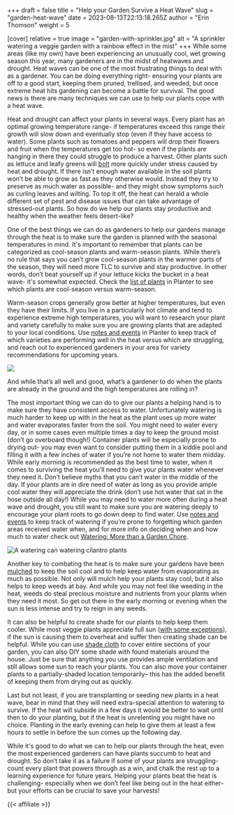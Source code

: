 +++
draft = false
title = "Help your Garden Survive a Heat Wave"
slug = "garden-heat-wave"
date = 2023-08-13T22:13:18.265Z
author = "Erin Thomson"
weight = 5

[cover]
relative = true
image = "garden-with-sprinkler.jpg"
alt = "A sprinkler watering a veggie garden with a rainbow effect in the mist"
+++
While some areas (like my own) have been experiencing an unusually cool, wet growing season this year, many gardeners are in the midst of heatwaves and drought. Heat waves can be one of the most frustrating things to deal with as a gardener. You can be doing everything right- ensuring your plants are off to a good start, keeping them pruned, trellised, and weeded, but once extreme heat hits gardening can become a battle for survival. The good news is there are many techniques we can use to help our plants cope with a heat wave.

Heat and drought can affect your plants in several ways. Every plant has an optimal growing temperature range- if temperatures exceed this range their growth will slow down and eventually stop (even if they have access to water). Some plants such as tomatoes and peppers will drop their flowers and fruit when the temperatures get too hot- so even if the plants are hanging in there they could struggle to produce a harvest. Other plants such as lettuce and leafy greens will [bolt](https://blog.planter.garden/posts/plant-bolting-a-seedy-situation/) more quickly under stress caused by heat and drought. If there isn’t enough water available in the soil plants won’t be able to grow as fast as they otherwise would. Instead they try to preserve as much water as possible- and they might show symptoms such as curling leaves and wilting. To top it off, the heat can herald a whole different set of pest and disease issues that can take advantage of stressed-out plants. So how do we help our plants stay productive and healthy when the weather feels desert-like?

One of the best things we can do as gardeners to help our gardens manage through the heat is to make sure the garden is planned with the seasonal temperatures in mind. It's important to remember that plants can be categorized as cool-season plants and warm-season plants. While there’s no rule that says you can’t grow cool-season plants in the warmer parts of the season, they will need more TLC to survive and stay productive. In other words, don’t beat yourself up if your lettuce kicks the bucket in a heat wave- it's somewhat expected. Check the [list of plants](https://planter.garden/plants) in Planter to see which plants are cool-season versus warm-season.

Warm-season crops generally grow better at higher temperatures, but even they have their limits. If you live in a particularly hot climate and tend to experience extreme high temperatures, you will want to research your plant and variety carefully to make sure you are growing plants that are adapted to your local conditions. Use [notes and events](https://info.planter.garden/notes-and-events/how-to/) in Planter to keep track of which varieties are performing well in the heat versus which are struggling, and reach out to experienced gardeners in your area for variety recommendations for upcoming years.

![](hot-pepper-plant.jpg)

And while that’s all well and good, what’s a gardener to do when the plants are already in the ground and the high temperatures are rolling in?

The most important thing we can do to give our plants a helping hand is to make sure they have consistent access to water. Unfortunately watering is much harder to keep up with in the heat as the plant uses up more water and water evaporates faster from the soil. You might need to water every day, or in some cases even multiple times a day to keep the ground moist (don’t go overboard though!) Container plants will be especially prone to drying out- you may even want to consider putting them in a kiddie pool and filling it with a few inches of water if you’re not home to water them midday. While early morning is recommended as the best time to water, when it comes to surviving the heat you’ll need to give your plants water whenever they need it. Don’t believe myths that you can’t water in the middle of the day. If your plants are in dire need of water as long as you provide ample cool water they will appreciate the drink (don’t use hot water that sat in the hose outside all day!) While you may need to water more often during a heat wave and drought, you still want to make sure you are watering deeply to encourage your plant roots to go down deep to find water. Use [notes and events](https://info.planter.garden/notes-and-events/how-to/) to keep track of watering if you’re prone to forgetting which garden areas received water when, and for more info on deciding when and how much to water check out [Watering: More than a Garden Chore](https://blog.planter.garden/posts/watering-more-than-a-garden-chore/).

![A watering can watering cilantro plants](watering-cilantro.jpg)

Another key to combating the heat is to make sure your gardens have been [mulched](https://blog.planter.garden/posts/mulching-a-must-for-your-garden/) to keep the soil cool and to help keep water from evaporating as much as possible. Not only will mulch help your plants stay cool, but it also helps to keep weeds at bay. And while you may not feel like weeding in the heat, weeds do steal precious moisture and nutrients from your plants when they need it most. So get out there in the early morning or evening when the sun is less intense and try to reign in any weeds.

It can also be helpful to create shade for our plants to help keep them cooler. While most veggie plants appreciate full sun ([with some exceptions](https://blog.planter.garden/posts/growing-vegetables-in-part-shade/)), if the sun is causing them to overheat and suffer then creating shade can be helpful. While you can use [shade cloth](https://www.amazon.com/s?k=shade+cloth) to cover entire sections of your garden, you can also DIY some shade with found materials around the house. Just be sure that anything you use provides ample ventilation and still allows some sun to reach your plants. You can also move your container plants to a partially-shaded location temporarily– this has the added benefit of keeping them from drying out as quickly.

Last but not least, if you are transplanting or seeding new plants in a heat wave, bear in mind that they will need extra-special attention to watering to survive. If the heat will subside in a few days it would be better to wait until then to do your planting, but if the heat is unrelenting you might have no choice. Planting in the early evening can help to give them at least a few hours to settle in before the sun comes up the following day.

While it's good to do what we can to help our plants through the heat, even the most experienced gardeners can have plants succumb to heat and drought. So don’t take it as a failure if some of your plants are struggling- count every plant that powers through as a win, and chalk the rest up to a learning experience for future years. Helping your plants beat the heat is challenging- especially when we don’t feel like being out in the heat either- but your efforts can be crucial to save your harvests!

{{< affiliate >}}